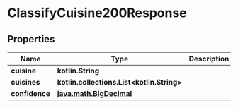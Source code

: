
# ClassifyCuisine200Response

## Properties
Name | Type | Description | Notes
------------ | ------------- | ------------- | -------------
**cuisine** | **kotlin.String** |  | 
**cuisines** | **kotlin.collections.List&lt;kotlin.String&gt;** |  | 
**confidence** | [**java.math.BigDecimal**](java.math.BigDecimal.md) |  | 



